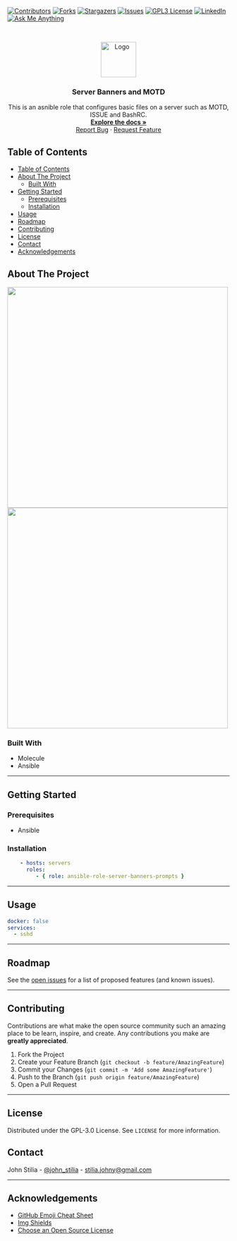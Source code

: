 [![Contributors][contributors-shield]][contributors-url]
[![Forks][forks-shield]][forks-url]
[![Stargazers][stars-shield]][stars-url]
[![Issues][issues-shield]][issues-url]
[![GPL3 License][license-shield]][license-url]
[![LinkedIn][linkedin-shield]][linkedin-url]
[![Ask Me Anything][ask-me-anything]][personal-page]

<!-- PROJECT LOGO -->
<br />
<p align="center">
  <a href="https://github.com/stiliajohny/ansible-role-server-banners-prompts">
    <img src="https://github.com/stiliajohny/ansible-role-server-banners-prompts/raw/main/.assets/logo.png" alt="Logo" width="80" height="80">
  </a>

  <h3 align="center">Server Banners and MOTD</h3>

  <p align="center">
    This is an asnible role that configures basic files on a server such as MOTD, ISSUE and BashRC.
    <br />
    <a href="https://github.com/stiliajohny/ansible-role-server-banners-prompts/README.md"><strong>Explore the docs »</strong></a>
    <br />
    <a href="https://github.com/stiliajohny/ansible-role-server-banners-prompts/issues/new?labels=i%3A+bug&template=1-bug-report.md">Report Bug</a>
    ·
    <a href="https://github.com/stiliajohny/ansible-role-server-banners-prompts/issues/new?labels=i%3A+enhancement&template=2-feature-request.md">Request Feature</a>
  </p>
</p>

<!-- TABLE OF CONTENTS -->

## Table of Contents

- [Table of Contents](#table-of-contents)
- [About The Project](#about-the-project)
  - [Built With](#built-with)
- [Getting Started](#getting-started)
  - [Prerequisites](#prerequisites)
  - [Installation](#installation)
- [Usage](#usage)
- [Roadmap](#roadmap)
- [Contributing](#contributing)
- [License](#license)
- [Contact](#contact)
- [Acknowledgements](#acknowledgements)

<!-- ABOUT THE PROJECT -->

## About The Project

<img src="https://github.com/stiliajohny/ansible-role-server-banners-prompts/raw/main/.assets/motd.png"  width="500" >

 <img src="https://github.com/stiliajohny/ansible-role-server-banners-prompts/raw/main/.assets/ssh_banner.png"  width="500" >


### Built With

- Molecule
- Ansible

---

## Getting Started


### Prerequisites

- Ansible

### Installation

```yaml
    - hosts: servers
      roles:
         - { role: ansible-role-server-banners-prompts }
```

---


## Usage

```yml
docker: false
services:
  - sshd
```
---

<!-- ROADMAP -->

## Roadmap

See the [open issues](https://github.com/stiliajohny/ansible-role-server-banners-prompts/issues) for a list of proposed features (and known issues).

---

<!-- CONTRIBUTING -->

## Contributing

Contributions are what make the open source community such an amazing place to be learn, inspire, and create. Any contributions you make are **greatly appreciated**.

1. Fork the Project
2. Create your Feature Branch (`git checkout -b feature/AmazingFeature`)
3. Commit your Changes (`git commit -m 'Add some AmazingFeature'`)
4. Push to the Branch (`git push origin feature/AmazingFeature`)
5. Open a Pull Request

---

<!-- LICENSE -->

## License

Distributed under the GPL-3.0 License. See `LICENSE` for more information.

<!-- CONTACT -->

## Contact

John Stilia   - [@john_stilia](https://twitter.com/john_stilia) - stilia.johny@gmail.com

<!--
Project Link: [https://github.com/your_username/repo_name](https://github.com/your_username/repo_name)
-->

---

<!-- ACKNOWLEDGEMENTS -->

## Acknowledgements

- [GitHub Emoji Cheat Sheet](https://www.webpagefx.com/tools/emoji-cheat-sheet)
- [Img Shields](https://shields.io)
- [Choose an Open Source License](https://choosealicense.com)

<!-- MARKDOWN LINKS & IMAGES -->
<!-- https://www.markdownguide.org/basic-syntax/#reference-style-links -->

[contributors-shield]: https://img.shields.io/github/contributors/stiliajohny/ansible-role-server-banners-prompts.svg?style=for-the-badge
[contributors-url]: https://github.com/stiliajohny/ansible-role-server-banners-prompts/graphs/contributors
[forks-shield]: https://img.shields.io/github/forks/stiliajohny/ansible-role-server-banners-prompts.svg?style=for-the-badge
[forks-url]: https://github.com/stiliajohny/ansible-role-server-banners-prompts/network/members
[stars-shield]: https://img.shields.io/github/stars/stiliajohny/ansible-role-server-banners-prompts.svg?style=for-the-badge
[stars-url]: https://github.com/stiliajohny/ansible-role-server-banners-prompts/stargazers
[issues-shield]: https://img.shields.io/github/issues/stiliajohny/ansible-role-server-banners-prompts.svg?style=for-the-badge
[issues-url]: https://github.com/stiliajohny/ansible-role-server-banners-prompts/issues
[license-shield]: https://img.shields.io/github/license/stiliajohny/ansible-role-server-banners-prompts?style=for-the-badge
[license-url]: https://github.com/stiliajohny/ansible-role-server-banners-prompts/blob/master/LICENSE.txt
[linkedin-shield]: https://img.shields.io/badge/-LinkedIn-black.svg?style=for-the-badge&logo=linkedin&colorB=555
[linkedin-url]: https://linkedin.com/in/johnstilia/
[product-screenshot]: .assets/screenshot.png
[ask-me-anything]: https://img.shields.io/badge/Ask%20me-anything-1abc9c.svg?style=for-the-badge
[personal-page]: https://github.com/stiliajohny

